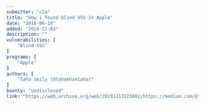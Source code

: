 ```yaml
---
submitter: "c2a"
title: "How i found blind XSS in Apple"
date: "2018-06-18"
added: "2024-11-03"
description: ""
vulnerabilities: [
    "Blind XSS"
]
programs: [
    "Apple"
]
authors: [
    "Taha Smily (@tahakhantaha)"
]
bounty: "undisclosed"
link: "https://web.archive.org/web/20191217223802/https://medium.com/@tahasmily2013m/how-i-found-blind-xss-in-apple-c890775e745a"
---
```




